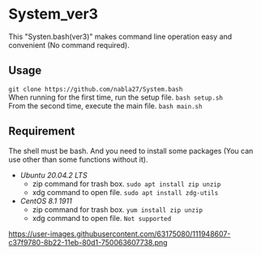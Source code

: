 # System_ver3

This "Systen.bash(ver3)" makes command line operation easy and convenient (No command required). <br>

## Usage

```git clone https://github.com/nabla27/System.bash``` <br>
When running for the first time, run the setup file. `bash setup.sh` <br>
From the second time, execute the main file. `bash main.sh` <br>


## Requirement

The shell must be bash. And you need to install some packages (You can use other than some functions without it). <br>
- *Ubuntu 20.04.2 LTS* <br>
  - zip command for trash box. `sudo apt install zip unzip` <br>
  - xdg command to open file. `sudo apt install zdg-utils` <br>
- *CentOS 8.1 1911* <br>
  - zip command for trash box. `yum install zip unzip` <br>
  - xdg command to open file. `Not supported` <br>
 
https://user-images.githubusercontent.com/63175080/111948607-c37f9780-8b22-11eb-80d1-750063607738.png
